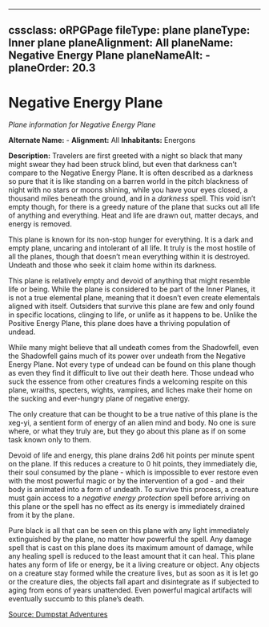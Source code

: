
---
cssclass: oRPGPage
fileType: plane
planeType: Inner plane
planeAlignment: All
planeName: Negative Energy Plane
planeNameAlt: -
planeOrder: 20.3
---
# Negative Energy Plane
*Plane information for Negative Energy Plane*

**Alternate Name:** -
**Alignment:** All
**Inhabitants:** Energons

**Description:** Travelers are first greeted with a night so black that many might swear they had been struck blind, but even that darkness can’t compare to the Negative Energy Plane. It is often described as a darkness so pure that it is like standing on a barren world in the pitch blackness of night with no stars or moons shining, while you have your eyes closed, a thousand miles beneath the ground, and in a _darkness_ spell. This void isn’t empty though, for there is a greedy nature of the plane that sucks out all life of anything and everything. Heat and life are drawn out, matter decays, and energy is removed. 

This plane is known for its non-stop hunger for everything. It is a dark and empty plane, uncaring and intolerant of all life. It truly is the most hostile of all the planes, though that doesn’t mean everything within it is destroyed. Undeath and those who seek it claim home within its darkness.

This plane is relatively empty and devoid of anything that might resemble life or being. While the plane is considered to be part of the Inner Planes, it is not a true elemental plane, meaning that it doesn’t even create elementals aligned with itself. Outsiders that survive this plane are few and only found in specific locations, clinging to life, or unlife as it happens to be. Unlike the Positive Energy Plane, this plane does have a thriving population of undead. 

While many might believe that all undeath comes from the Shadowfell, even the Shadowfell gains much of its power over undeath from the Negative Energy Plane. Not every type of undead can be found on this plane though as even they find it difficult to live out their death here. Those undead who suck the essence from other creatures finds a welcoming respite on this plane, wraiths, specters, wights, vampires, and liches make their home on the sucking and ever-hungry plane of negative energy. 

The only creature that can be thought to be a true native of this plane is the xeg-yi, a sentient form of energy of an alien mind and body. No one is sure where, or what they truly are, but they go about this plane as if on some task known only to them.

Devoid of life and energy, this plane drains 2d6 hit points per minute spent on the plane. If this reduces a creature to 0 hit points, they immediately die, their soul consumed by the plane - which is impossible to ever restore even with the most powerful magic or by the intervention of a god - and their body is animated into a form of undeath. To survive this process, a creature must gain access to a _negative energy protection_ spell before arriving on this plane or the spell has no effect as its energy is immediately drained from it by the plane.

Pure black is all that can be seen on this plane with any light immediately extinguished by the plane, no matter how powerful the spell. Any damage spell that is cast on this plane does its maximum amount of damage, while any healing spell is reduced to the least amount that it can heal. This plane hates any form of life or energy, be it a living creature or object. Any objects on a creature stay formed while the creature lives, but as soon as it is let go or the creature dies, the objects fall apart and disintegrate as if subjected to aging from eons of years unattended. Even powerful magical artifacts will eventually succumb to this plane’s death.

[Source: Dumpstat Adventures](https://dumpstatadventures.com/the-gm-is-always-right/the-planes-energy-planes)